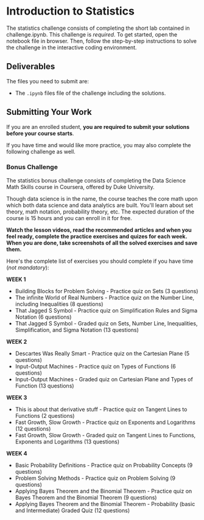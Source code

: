 # Introduction to Statistics
The statistics challenge consists of completing the short lab contained in challenge.ipynb. This challenge is *required*.
To get started, open the notebook file in browser. Then, follow the step-by-step instructions to solve the challenge in the interactive coding environment.

## Deliverables
The files you need to submit are:
- The `.ipynb` files file of the challenge including the solutions.

## Submitting Your Work

If you are an enrolled student, **you are required to submit your solutions before your course starts**. 


If you have time and would like more practice, you may also complete the following challenge as well.



### Bonus Challenge
The statistics bonus challenge consists of completing the Data Science Math Skills course in Coursera, offered by Duke University.

Though data science is in the name, the course teaches the core math upon which both data science and data analytics are built. You'll learn about set theory, math notation, probability theory, etc. The expected duration of the course is 15 hours and you can enroll in it for free.

**Watch the lesson videos, read the recommended articles and when you feel ready, complete the practice exercises and quizes for each week. When you are done, take screenshots of all the solved exercises and save them.** 

Here's the complete list of exercises you should complete if you have time (*not mandatory*):

**WEEK 1**
* Building Blocks for Problem Solving - Practice quiz on Sets (3 questions)
* The infinite World of Real Numbers - Practice quiz on the Number Line, including Inequalities (8 questions)
* That Jagged S Symbol - Practice quiz on Simplification Rules and Sigma Notation (6 questions)
* That Jagged S Symbol - Graded quiz on Sets, Number Line, Inequalities, Simplification, and Sigma Notation (13 questions)

**WEEK 2**
* Descartes Was Really Smart - Practice quiz on the Cartesian Plane (5 questions)
* Input-Output Machines - Practice quiz on Types of Functions (6 questions)
* Input-Output Machines - Graded quiz on Cartesian Plane and Types of Function (13 questions)

**WEEK 3**
* This is about that derivative stuff - Practice quiz on Tangent Lines to Functions (2 questions)
* Fast Growth, Slow Growth - Practice quiz on Exponents and Logarithms (12 questions)
* Fast Growth, Slow Growth - Graded quiz on Tangent Lines to Functions, Exponents and Logarithms (13 questions)

**WEEK 4**
* Basic Probability Definitions - Practice quiz on Probability Concepts (9 questions)
* Problem Solving Methods - Practice quiz on Problem Solving (9 questions)
* Applying Bayes Theorem and the Binomial Theorem - Practice quiz on Bayes Theorem and the Binomial Theorem (9 questions)
* Applying Bayes Theorem and the Binomial Theorem - Probability (basic and Intermediate) Graded Quiz (12 questions)
